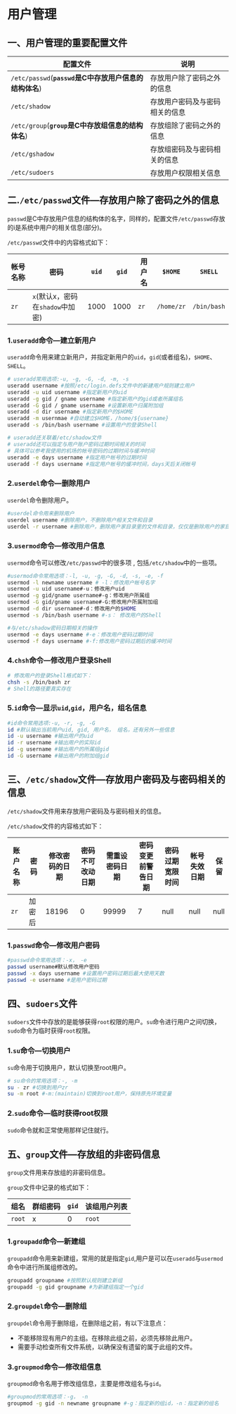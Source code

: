 # 用户管理

## 一、用户管理的重要配置文件

| 配置文件                                               | 说明                           |
| ------------------------------------------------------ | ------------------------------ |
| `/etc/passwd`(**`passwd`是C中存放用户信息的结构体名**) | 存放用户除了密码之外的信息     |
| `/etc/shadow`                                          | 存放用户密码及与密码相关的信息 |
| `/etc/group`(**`group`是C中存放组信息的结构体名**)     | 存放组除了密码之外的信息       |
| `/etc/gshadow`                                         | 存放组密码及与密码相关的信息   |
| `/etc/sudoers`                                         | 存放用户权限相关信息           |



## 二.`/etc/passwd`文件—存放用户除了密码之外的信息

`passwd`是C中存放用户信息的结构体的名字，同样的，配置文件`/etc/passwd`存放的i是系统中用户的相关信息(部分)。

`/etc/passwd`文件中的内容格式如下：

| 帐号名称 | 密码                             | `uid` | `gid` | 用户名 | `$HOME`    | `SHELL`     |
| -------- | -------------------------------- | ----- | ----- | ------ | ---------- | ----------- |
| `zr`     | `x`(默认x，密码在`shadow`中加密) | 1000  | 1000  | `zr`   | `/home/zr` | `/bin/bash` |

### 1.`useradd`命令—建立新用户

`useradd`命令用来建立新用户，并指定新用户的`uid`，`gid`(或者组名)，`$HOME`、`SHELL`。

```bash
# useradd常用选项:-u, -g, -G, -d, -m, -s
useradd username #按照/etc/login.defs文件中的新建用户规则建立用户
useradd -u uid username #指定新用户的uid
useradd -g gid / gname username #指定新用户的gid或者所属组名
useradd -G gid / gname username #设置新用户归属附加组
useradd -d dir username #指定新用户的$HOME
useradd -m usernmae #自动建立$HOME，/home/${username}
useradd -s /bin/bash username #设置用户的登录Shell

# useradd还关联着/etc/shadow文件
# useradd还可以指定与用户账户密码过期时间相关的时间
# 具体可以参考我使用的机场的帐号密码的过期时间与缓冲时间
useradd -e days username #指定用户帐号的过期时间
useradd -f days username #指定用户帐号的缓冲时间，days天后关闭帐号
```



### 2.`userdel`命令—删除用户

`userdel`命令删除用户。

```bash
#userdel命令用来删除用户
userdel username #删除用户，不删除用户相关文件和目录
userdel -r username #删除用户，删除用户家目录里的文件和目录，仅仅是删除用户的家目录下的所有文件，但是用户在/etc等用户家目录之外创建的文件是不会删除的
```



### 3.`usermod`命令—修改用户信息

`usermod`命令可以修改`/etc/passwd`中的很多项 , 包括`/etc/shadow`中的一些项。

```bash
#usermod命令常用选项：-l, -u, -g, -G, -d, -s, -e, -f
usermod -l newname username # -l：修改用户帐号名字
usermod -u uid username#-u：修改用户uid
usermod -g gid/gname username#-g：修改用户所属组
usermod -G gid/gname username#-G:修改用户所属附加组
usermod -d dir username#-d：修改用户的$HOME
usermod -s /bin/bash username #-s： 修改用户的Shell

#与/etc/shadow密码日期相关的操作
usermod -e days username #-e：修改用户密码过期时间
usermod -f days username #-f:修改用户密码过期后的缓冲时间
```



### 4.`chsh`命令—修改用户登录Shell

```bash
# 修改用户的登录Shell格式如下：
chsh -s /bin/bash zr
# Shell的路径要真实存在
```



### 5.`id`命令—显示`uid`,`gid`，用户名，组名信息

```bash
#id命令常用选项:-u, -r, -g, -G
id #默认输出当前用户uid, gid, 用户名， 组名，还有另外一些信息
id -u username #输出用户的uid
id -r username #输出用户的实际id
id -g username #输出用户的所属组gid
id -G username #输出用户的附加组gid
```



## 三、`/etc/shadow`文件—存放用户密码及与密码相关的信息

`/etc/shadow`文件用来存放用户密码及与密码相关的信息。

`/etc/shadow`文件的内容格式如下：

| 账户名称 | 密码   | 修改密码的日期 | 密码不可改动日期 | 需重设密码日期 | 密码变更前警告日期 | 密码过期宽限时间 | 帐号失效日期 | 保留 |
| -------- | ------ | -------------- | ---------------- | -------------- | ------------------ | ---------------- | ------------ | ---- |
| `zr`     | 加密后 | 18196          | 0                | 99999          | 7                  | null             | null         | null |

### 1.`passwd`命令—修改用户密码

```bash
#passwd命令常用选项：-x， -e
passwd username#默认修改用户密码
passwd -x days username #设置用户密码过期后最大使用天数
passwd -e username #是用户密码过期
```



## 四、`sudoers`文件

`sudoers`文件中存放的是能够获得`root`权限的用户。`su`命令进行用户之间切换，`sudo`命令为临时获得`root`权限。

### 1.`su`命令—切换用户

`su`命令用于切换用户，默认切换至root用户。

```bash
# su命令的常用选项：-, -m
su - zr #切换到用户zr
su -m root #-m:(maintain)切换到root用户，保持原先环境变量
```

### 2.`sudo`命令—临时获得root权限

`sudo`命令就和正常使用那样记住就行。



## 五、`group`文件—存放组的非密码信息

`group`文件用来存放组的非密码信息。

`group`文件中记录的格式如下：

| 组名   | 群组密码 | `gid` | 该组用户列表 |
| ------ | -------- | ----- | ------------ |
| `root` | x        | 0     | `root`       |



### 1.`groupadd`命令—新建组

`groupadd`命令用来新建组，常用的就是指定`gid`,用户是可以在`useradd`与`usermod`命令中进行所属组修改的。

```bash
groupadd groupname #按照默认规则建立新组
groupadd -g gid groupname #为新建组指定一个gid
```



### 2.`groupdel`命令—删除组

`groupdel`命令用于删除组，在删除组之前，有以下注意点：

+ 不能移除现有用户的主组。在移除此组之前，必须先移除此用户。 
+ 需要手动检查所有文件系统，以确保没有遗留的属于此组的文件。



### 3.`groupmod`命令—修改组信息

`groupmod`命令名用于修改组信息，主要是修改组名与`gid`。

```bash
#groupmod的常用选项：-g， -n
groupmod -g gid -n newname groupname #-g：指定新的组id，-n：指定新的组名
```

